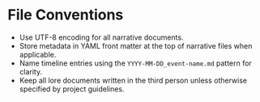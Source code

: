 # File Conventions

- Use UTF-8 encoding for all narrative documents.
- Store metadata in YAML front matter at the top of narrative files when applicable.
- Name timeline entries using the `YYYY-MM-DD_event-name.md` pattern for clarity.
- Keep all lore documents written in the third person unless otherwise specified by project guidelines.
